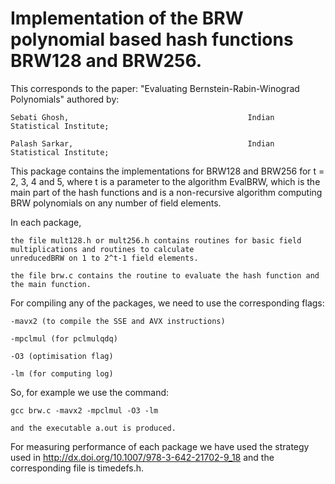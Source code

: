 # Implementation of the BRW polynomial based hash functions BRW128 and BRW256.

This corresponds to the paper: "Evaluating Bernstein-Rabin-Winograd Polynomials" authored by:

    Sebati Ghosh,                                        Indian Statistical Institute;

    Palash Sarkar,                                       Indian Statistical Institute;

This package contains the implementations for BRW128 and BRW256 for t = 2, 3, 4 and 5, where t is a parameter to the algorithm EvalBRW, which is the main part of the hash functions and is a non-recursive algorithm computing BRW polynomials on any number of field elements.

In each package, 

    the file mult128.h or mult256.h contains routines for basic field multiplications and routines to calculate 
    unreducedBRW on 1 to 2^t-1 field elements.

    the file brw.c contains the routine to evaluate the hash function and the main function.


For compiling any of the packages, we need to use the corresponding flags:

    -mavx2 (to compile the SSE and AVX instructions)

    -mpclmul (for pclmulqdq)

    -O3 (optimisation flag)
    
    -lm (for computing log)

So, for example we use the command:

    gcc brw.c -mavx2 -mpclmul -O3 -lm

    and the executable a.out is produced.
    
For measuring performance of each package we have used the strategy used in http://dx.doi.org/10.1007/978-3-642-21702-9_18
and the corresponding file is timedefs.h.
